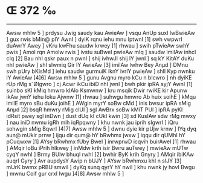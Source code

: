 # Œ 372 ‰
---
Awsw mhlw 5 ] prdysu Jwig saudy kau AwieAw ] vsqu AnUp suxI
lwBwieAw ] gux rwis bMin@ plY AwnI ] dyiK rqnu iehu mnu lptwnI ]1]
swh vwpwrI duAwrY Awey ] vKru kwFhu saudw krwey ]1] rhwau ] swih
pTwieAw swhY pwis ] Amol rqn Amolw rwis ] ivstu suBweI pwieAw mIq
] saudw imilAw inhcl cIq ]2] Bau nhI qskr paux n pwnI ] shij
ivhwJI shij lY jwnI ] sq kY KitAY duKu nhI pwieAw ] shI slwmiq Gir
lY AwieAw ]3] imilAw lwhw Bey Anµd ] DMnu swh pUry bKisMd ] iehu
saudw gurmuiK iknY ivrlY pwieAw ] shlI Kyp nwnku lY AwieAw ]4]6]
Awsw mhlw 5 ] gunu Avgnu myro kCu n bIcwro ] nh dyiKE rUp rMg sˆØIgwro
] cj Acwr ikCu ibiD nhI jwnI ] bwh pkir ipRA syjY AwnI ]1] suinbo
sKI kMiq hmwro kIAlo Ksmwnw ] kru msqik Dwir rwiKE kir Apunw ikAw
jwnY iehu loku Ajwnw ]1] rhwau ] suhwgu hmwro Ab huix soihE ] kMqu
imilE myro sBu duKu joihE ] AWgin myrY soBw cMd ] inis bwsur ipRA sMig
Anµd ]2] bsqR hmwry rMig clUl ] sgl AwBrx soBw kMiT PUl ] ipRA
pyKI idRsit pwey sgl inDwn ] dust dUq kI cUkI kwin ]3] sd KusIAw
sdw rMg mwxy ] nau iniD nwmu igRh mih iqRpqwny ] khu nwnk jau iprih
sIgwrI ] iQru sohwgin sMig BqwrI ]4]7] Awsw mhlw 5 ] dwnu dyie kir
pUjw krnw ] lYq dyq aun@ mUkir prnw ] ijqu dir qum@ hY bRwhmx jwxw ]
iqqu dir qUMhI hY pCuqwxw ]1] AYsy bRwhmx fUby BweI ] inrwprwD icqvih
buirAweI ]1] rhwau ] AMqir loBu iPrih hlkwey ] inMdw krih isir Bwru
auTwey ] mwieAw mUTw cyqY nwhI ] Brmy BUlw bhuqI rwhI ]2] bwhir ByK
krih Gnyry ] AMqir ibiKAw auqrI Gyry ] Avr aupdysY Awip n bUJY ]
AYsw bRwhmxu khI n sIJY ]3] mUrK bwmx pRBU smwil ] dyKq sunq qyrY hY
nwil ] khu nwnk jy hovI Bwgu ] mwnu Coif gur crxI lwgu ]4]8] Awsw
mhlw 5 ]
####
